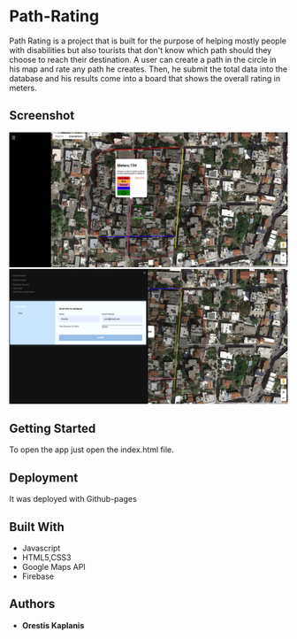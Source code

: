 # Path-Rating

Path Rating is a project that is built for the purpose of helping mostly people with disabilities but also tourists that don't know which path should they choose to reach their destination. A user can create a path in the circle in his map and rate any path he creates. Then, he submit the total data into the database and his results come into a board that shows the overall rating in meters.

## Screenshot

![scr1](https://github.com/userman95/PathRating/blob/master/scr1.png)
![scr2](https://github.com/userman95/PathRating/blob/master/scr2.png)

## Getting Started

To open the app just open the index.html file.

## Deployment

It was deployed with Github-pages

## Built With

  * Javascript
  * HTML5,CSS3
  * Google Maps API
  * Firebase

## Authors

* **Orestis Kaplanis** 
